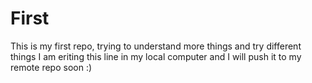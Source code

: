 # First
This is my first repo, trying to understand more things and try different things
I am eriting this line in my local computer and I will push it to my remote repo soon :)